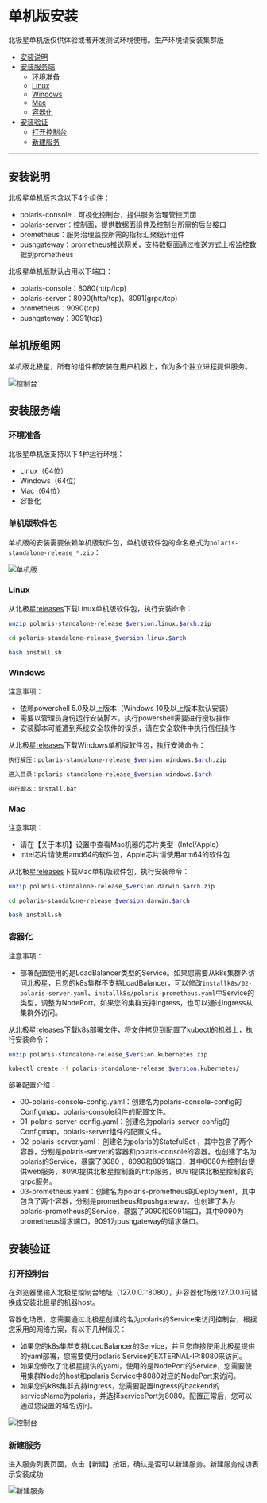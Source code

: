 # 单机版安装

北极星单机版仅供体验或者开发测试环境使用。生产环境请安装集群版

* [安装说明](#安装说明)
* [安装服务端](#安装服务端)
  * [环境准备](#环境准备)
  * [Linux](#linux)
  * [Windows](#windows)
  * [Mac](#mac)
  * [容器化](#容器化)
* [安装验证](#安装验证)
  * [打开控制台](#打开控制台)
  * [新建服务](#新建服务)

---

## 安装说明

北极星单机版包含以下4个组件：

- polaris-console：可视化控制台，提供服务治理管控页面
- polaris-server：控制面，提供数据面组件及控制台所需的后台接口
- prometheus：服务治理监控所需的指标汇聚统计组件
- pushgateway：prometheus推送网关，支持数据面通过推送方式上报监控数据到prometheus

北极星单机版默认占用以下端口：

- polaris-console：8080(http/tcp)
- polaris-server：8090(http/tcp)、8091(grpc/tcp)
- prometheus：9090(tcp)
- pushgateway：9091(tcp)

## 单机版组网

单机版北极星，所有的组件都安装在用户机器上，作为多个独立进程提供服务。

![控制台](./图片/安装单机版/组网.png)

## 安装服务端

### 环境准备

北极星单机版支持以下4种运行环境：

- Linux（64位）
- Windows（64位）
- Mac（64位）
- 容器化

### 单机版软件包

单机版的安装需要依赖单机版软件包，单机版软件包的命名格式为```polaris-standalone-release_*.zip```：

![单机版](图片/安装单机版/单机版.png)

### Linux

从北极星[releases](https://github.com/polarismesh/polaris/releases)下载Linux单机版软件包，执行安装命令：

```bash
unzip polaris-standalone-release_$version.linux.$arch.zip

cd polaris-standalone-release_$version.linux.$arch

bash install.sh
```

### Windows

注意事项：

- 依赖powershell 5.0及以上版本（Windows 10及以上版本默认安装）
- 需要以管理员身份运行安装脚本，执行powershell需要进行授权操作
- 安装脚本可能遭到系统安全软件的误杀，请在安全软件中执行信任操作

从北极星[releases](https://github.com/polarismesh/polaris/releases)下载Windows单机版软件包，执行安装命令：

```bash
执行解压：polaris-standalone-release_$version.windows.$arch.zip

进入目录：polaris-standalone-release_$version.windows.$arch

执行脚本：install.bat
```

### Mac

注意事项：

- 请在【关于本机】设置中查看Mac机器的芯片类型（Intel/Apple）
- Intel芯片请使用amd64的软件包，Apple芯片请使用arm64的软件包

从北极星[releases](https://github.com/polarismesh/polaris/releases)下载Mac单机版软件包，执行安装命令：

```bash
unzip polaris-standalone-release_$version.darwin.$arch.zip

cd polaris-standalone-release_$version.darwin.$arch

bash install.sh
```

### 容器化

注意事项：

- 部署配置使用的是LoadBalancer类型的Service。如果您需要从k8s集群外访问北极星，且您的k8s集群不支持LoadBalancer，可以修改`installk8s/02-polaris-server.yaml`、`installk8s/polaris-prometheus.yaml`中Service的类型，调整为NodePort。如果您的集群支持Ingress，也可以通过Ingress从集群外访问。

从北极星[releases](https://github.com/polarismesh/polaris/releases)下载k8s部署文件，将文件拷贝到配置了kubectl的机器上，执行安装命令：

```bash
unzip polaris-standalone-release_$version.kubernetes.zip

kubectl create -f polaris-standalone-release_$version.kubernetes/
```

部署配置介绍：

- 00-polaris-console-config.yaml：创建名为polaris-console-config的Configmap，polaris-console组件的配置文件。
- 01-polaris-server-config.yaml：创建名为polaris-server-config的Configmap，polaris-server组件的配置文件。
- 02-polaris-server.yaml：创建名为polaris的StatefulSet ，其中包含了两个容器，分别是polaris-server的容器和polaris-console的容器。也创建了名为polaris的Service，暴露了8080 、8090和8091端口，其中8080为控制台提供web服务，8090提供北极星控制面的http服务，8091提供北极星控制面的grpc服务。
- 03-prometheus.yaml：创建名为polaris-prometheus的Deployment，其中包含了两个容器，分别是prometheus和pushgateway。也创建了名为polaris-prometheus的Service，暴露了9090和9091端口，其中9090为prometheus请求端口，9091为pushgateway的请求端口。


## 安装验证

### 打开控制台

在浏览器里输入北极星控制台地址（127.0.0.1:8080），非容器化场景127.0.0.1可替换成安装北极星的机器host。

容器化场景，您需要通过北极星创建的名为polaris的Service来访问控制台，根据您采用的网络方案，有以下几种情况：

- 如果您的k8s集群支持LoadBalancer的Service，并且您直接使用北极星提供的yaml部署，您需要使用polaris Service的EXTERNAL-IP:8080来访问。
- 如果您修改了北极星提供的yaml，使用的是NodePort的Service，您需要使用集群Node的host和polaris Service中8080对应的NodePort来访问。
- 如果您的k8s集群支持Ingress，您需要配置Ingress的backend的serviceName为polaris，并选择servicePort为8080。配置正常后，您可以通过您设置的域名访问。

![控制台](./图片/安装单机版/控制台.png)

### 新建服务

进入服务列表页面，点击【新建】按钮，确认是否可以新建服务。新建服务成功表示安装成功

![新建服务](./图片/安装单机版/新建服务.png)
